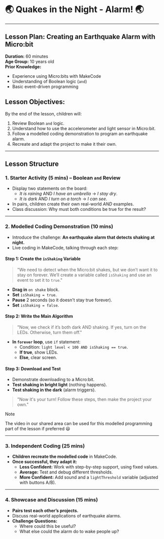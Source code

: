 # 🌏 Quakes in the Night - Alarm! 🌏

---

## **Lesson Plan: Creating an Earthquake Alarm with Micro:bit**  
**Duration:** 60 minutes  
**Age Group:** 10 years old  
**Prior Knowledge:**  
- Experience using Micro:bits with MakeCode  
- Understanding of Boolean logic (`and`)  
- Basic event-driven programming  

## **Lesson Objectives:**  
By the end of the lesson, children will:  
1. Review Boolean `and` logic.  
2. Understand how to use the accelerometer and light sensor in Micro:bit.  
3. Follow a modelled coding demonstration to program an earthquake alarm.  
4. Recreate and adapt the project to make it their own.  

---

## **Lesson Structure**

### **1. Starter Activity (5 mins) – Boolean `and` Review**  
- Display two statements on the board:  
  - *It is raining* AND *I have an umbrella* → *I stay dry*.  
  - *It is dark* AND *I turn on a torch* → *I can see*.  
- In pairs, children create their own real-world *AND* examples.  
- Class discussion: Why must both conditions be true for the result?  

---

### **2. Modelled Coding Demonstration (10 mins)**  
- Introduce the challenge: **An earthquake alarm that detects shaking at night.**  
- Live coding in MakeCode, talking through each step:  

#### **Step 1: Create the `isShaking` Variable**  
> "We need to detect when the Micro:bit shakes, but we don’t want it to stay on forever. We’ll create a variable called `isShaking` and use an event to set it to `true`."  
- **Drag in** `on shake` block.  
- **Set** `isShaking = true`.  
- **Pause** 2 seconds (so it doesn't stay true forever).  
- **Set** `isShaking = false`.  

#### **Step 2: Write the Main Algorithm**  
> "Now, we check if it’s both dark AND shaking. If yes, turn on the LEDs. Otherwise, turn them off."  
- **In `forever` loop**, use `if` statement:  
  - Condition: `light level < 100 AND isShaking == true`.  
  - **If true**, show LEDs.  
  - **Else**, clear screen.  

#### **Step 3: Download and Test**  
- Demonstrate downloading to a Micro:bit.  
- **Test shaking in bright light** (nothing happens).  
- **Test shaking in the dark** (alarm triggers).  

> "Now it's your turn! Follow these steps, then make the project your own."

>[!NOTE]
>The video in our shared area can be used for this modelled programming part of the lesson if preferred 😃

---

### **3. Independent Coding (25 mins)**
- **Children recreate the modelled code** in MakeCode.  
- **Once successful, they adapt it:**  
  - **Less Confident:** Work with step-by-step support, using fixed values.  
  - **Average:** Test and debug different thresholds.  
  - **More Confident:** Add sound and a `lightThreshold` variable (adjusted with buttons A/B).  

---

### **4. Showcase and Discussion (15 mins)**  
- **Pairs test each other’s projects.**  
- Discuss real-world applications of earthquake alarms.  
- **Challenge Questions:**  
  - Where could this be useful?  
  - What else could the alarm do to wake people up?
